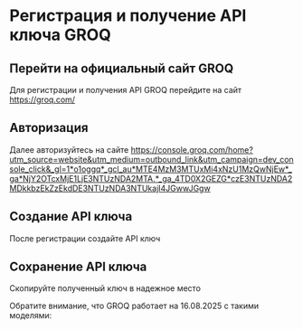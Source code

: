 # Регистрация и получение API ключа GROQ

## Перейти на официальный сайт GROQ

Для регистрации и получения API GROQ перейдите на сайт https://groq.com/

## Авторизация

Далее авторизуйтесь на
сайте https://console.groq.com/home?utm_source=website&utm_medium=outbound_link&utm_campaign=dev_console_click&_gl=1*o1oggq*_gcl_au*MTE4MzM3MTUxMi4xNzU1MzQwNjEw*_ga*NjY2OTcxMjE1LjE3NTUzNDA2MTA.*_ga_4TD0X2GEZG*czE3NTUzNDA2MDkkbzEkZzEkdDE3NTUzNDA3NTUkajI4JGwwJGgw

## Создание API ключа

После регистрации создайте API ключ

## Сохранение API ключа

Скопируйте полученный ключ в надежное место


Обратите внимание, что GROQ работает на 16.08.2025 с такими моделями:
